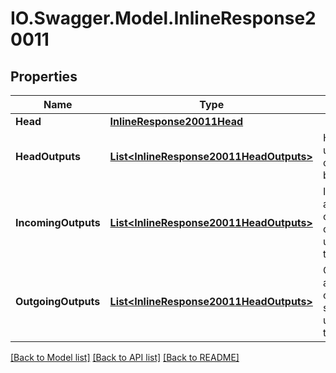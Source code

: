 # IO.Swagger.Model.InlineResponse20011
## Properties

Name | Type | Description | Notes
------------ | ------------- | ------------- | -------------
**Head** | [**InlineResponse20011Head**](InlineResponse20011Head.md) |  | [optional] 
**HeadOutputs** | [**List&lt;InlineResponse20011HeadOutputs&gt;**](InlineResponse20011HeadOutputs.md) | HeadOutputs are unspent outputs confirmed in the blockchain | [optional] 
**IncomingOutputs** | [**List&lt;InlineResponse20011HeadOutputs&gt;**](InlineResponse20011HeadOutputs.md) | IncomingOutputs are unspent outputs being created by unconfirmed transactions | [optional] 
**OutgoingOutputs** | [**List&lt;InlineResponse20011HeadOutputs&gt;**](InlineResponse20011HeadOutputs.md) | OutgoingOutputs are unspent outputs being spent in unconfirmed transactions | [optional] 

[[Back to Model list]](../README.md#documentation-for-models) [[Back to API list]](../README.md#documentation-for-api-endpoints) [[Back to README]](../README.md)

